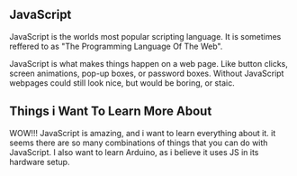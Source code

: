 ## JavaScript

JavaScript is the worlds most popular scripting language.  It is sometimes reffered to as "The Programming Language Of The Web". 

JavaScript is what makes things happen on a web page. Like button clicks, screen animations, pop-up boxes, or password boxes. Without JavaScript webpages could still look nice, but would be boring, or staic.

## Things i Want To Learn More About

WOW!!! JavaScript is amazing, and i want to learn everything about it. it seems there are so many combinations of things that you can do with JavaScript. I also want to learn Arduino, as i believe it uses JS in its hardware setup.